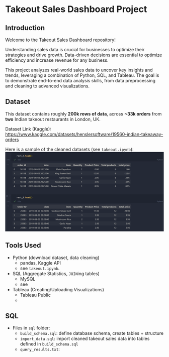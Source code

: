# Takeout Sales Dashboard Project

## Introduction
Welcome to the Takeout Sales Dashboard repository! 

Understanding sales data is crucial for businesses to optimize their strategies and drive growth. Data-driven decisions are essential to optimize efficiency and increase revenue for any business. 

This project analyzes real-world sales data to uncover key insights and trends, leveraging a combination of Python, SQL, and Tableau. The goal is to demonstrate end-to-end data analysis skills, from data preprocessing and cleaning to advanced visualizations.


## Dataset
This dataset contains roughly **200k rows of data**, across **~33k orders** from **two** Indian takeout restaurants in London, UK.

Dataset Link (Kaggle): https://www.kaggle.com/datasets/henslersoftware/19560-indian-takeaway-orders

Here is a sample of the cleaned datasets (see ```takeout.ipynb```): 
![Cleaned Data](img/cleaned_data.png)

## Tools Used
- Python (download dataset, data cleaning)
    - pandas, Kaggle API
    - see ```takeout.ipynb```.
- SQL (Aggregate Statistics, ```JOIN```ing tables)
    - MySQL
    - see 
- Tableau (Creating/Uploading Visualizations)
    - Tableau Public
    -

## SQL
- Files in ```sql``` folder:
    - ```build_schema.sql```: define database schema, create tables + structure
    -  ```import_data.sql```: import cleaned takeout sales data into tables defined in ```build_schema.sql```
    - ```query_results.txt```:  
